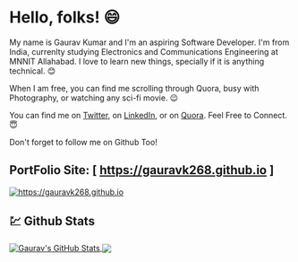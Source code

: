 # Hello, folks! :smile:
My name is Gaurav Kumar and I'm an aspiring Software Developer. I'm from India, currenlty studying Electronics and Communications Engineering at MNNIT Allahabad. I love to learn new things, specially if it is anything technical. :blush: </br>

When I am free, you can find me scrolling through Quora, busy with Photography, or watching any sci-fi movie. :wink: </br>

You can find me on <a href="https://twitter.com/gaurav_k268">Twitter</a>, on <a href="https://www.linkedin.com/in/gauravk268">LinkedIn</a>, or on <a href="https://www.quora.com/profile/Gaurav-1297">Quora</a>. Feel Free to Connect. :innocent: </br>

Don't forget to follow me on Github Too!

## PortFolio Site: [ https://gauravk268.github.io ]
<a href="https://gauravk268.github.io">
	<img align="center" src="https://gauravk268.github.io/images/web-preview.png" alt="https://gauravk268.github.io">
</a>

## :chart: Github Stats

<a href="https://github.com/gauravk268/gauravk268">
  <img align="center" src="https://github-readme-stats.vercel.app/api?username=gauravk268&show_icons=true&theme=tokyonight&line_height=27&count_private=true" alt="Gaurav's GitHub Stats"/>
</a>

<a href="https://github.com/gauravk268/gauravk268">
  <img align="center" src="https://github-readme-stats.vercel.app/api/top-langs/?username=gauravk268&hide=jupyter%20notebook" />
</a>
